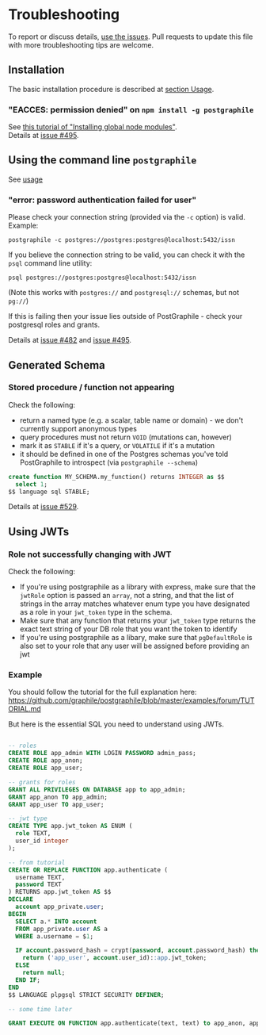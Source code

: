 # Troubleshooting

To report or discuss details, [use the issues](https://github.com/graphile/postgraphile/issues). Pull requests to update this file with more troubleshooting tips are welcome.

## Installation

The basic installation procedure is described at [section Usage](README.md#usage).

### "EACCES: permission denied" on `npm install -g postgraphile`

See [this tutorial of "Installing global node modules"](<https://github.com/nodeschool/discussions/wiki/Installing-global-node-modules-(Linux-and-Mac)>).  
Details at [issue #495](https://github.com/graphile/postgraphile/issues/495).

## Using the command line `postgraphile`

See [usage](README.md#usage)

### "error: password authentication failed for user"

Please check your connection string (provided via the `-c` option) is valid. Example:

```
postgraphile -c postgres://postgres:postgres@localhost:5432/issn
```

If you believe the connection string to be valid, you can check it with the `psql` command line utility:

```
psql postgres://postgres:postgres@localhost:5432/issn
```

(Note this works with `postgres://` and `postgresql://` schemas, but not `pg://`)

If this is failing then your issue lies outside of PostGraphile - check your postgresql roles and grants.

Details at [issue #482](https://github.com/graphile/postgraphile/issues/482) and [issue #495](https://github.com/graphile/postgraphile/issues/495).

## Generated Schema

### Stored procedure / function not appearing

Check the following:

* return a named type (e.g. a scalar, table name or domain) - we don't currently support anonymous types
* query procedures must not return `VOID` (mutations can, however)
* mark it as `STABLE` if it's a query, or `VOLATILE` if it's a mutation
* it should be defined in one of the Postgres schemas you've told PostGraphile to introspect (via `postgraphile --schema`)

```sql
create function MY_SCHEMA.my_function() returns INTEGER as $$
  select 1;
$$ language sql STABLE;
```

Details at [issue #529](https://github.com/graphile/postgraphile/issues/529).



## Using JWTs

### Role not successfully changing with JWT

Check the following:

* If you're using postgraphile as a library with express, make sure that the ``jwtRole`` option is passed an ``array``, not a string, and that the list of strings in the array matches whatever enum type you have designated as a role in your ``jwt_token`` type in the schema.
* Make sure that any function that returns your ``jwt_token`` type returns the exact text string of your DB role that you want the token to identify 
* If you're using postgraphile as a libary, make sure that ``pgDefaultRole`` is also set to your role that any user will be assigned before providing an jwt

### Example

You should follow the tutorial for the full explanation here: https://github.com/graphile/postgraphile/blob/master/examples/forum/TUTORIAL.md

But here is the essential SQL you need to understand using JWTs.

```sql

-- roles
CREATE ROLE app_admin WITH LOGIN PASSWORD admin_pass;
CREATE ROLE app_anon;
CREATE ROLE app_user;

-- grants for roles
GRANT ALL PRIVILEGES ON DATABASE app to app_admin;
GRANT app_anon TO app_admin;
GRANT app_user TO app_user;

-- jwt type
CREATE TYPE app.jwt_token AS ENUM (
  role TEXT,
  user_id integer
);

-- from tutorial
CREATE OR REPLACE FUNCTION app.authenticate (
  username TEXT, 
  password TEXT
) RETURNS app.jwt_token AS $$
DECLARE
  account app_private.user;
BEGIN
  SELECT a.* INTO account
  FROM app_private.user AS a
  WHERE a.username = $1;

  IF account.password_hash = crypt(password, account.password_hash) then
    return ('app_user', account.user_id)::app.jwt_token;
  ELSE
    return null;
  END IF;
END
$$ LANGUAGE plpgsql STRICT SECURITY DEFINER;

-- some time later

GRANT EXECUTE ON FUNCTION app.authenticate(text, text) to app_anon, app_user;

```